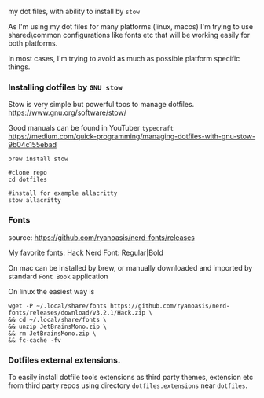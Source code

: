 my dot files, with ability to install by `stow`

As I'm using my dot files for many platforms (linux, macos)
I'm trying to use shared\common configurations like fonts etc
that will be working easily for both platforms.

In most cases, I'm trying to avoid as much as possible platform specific things.

### Installing dotfiles by `GNU stow`
Stow is very simple but powerful toos to manage dotfiles.
https://www.gnu.org/software/stow/

Good manuals can be found in YouTuber `typecraft`
https://medium.com/quick-programming/managing-dotfiles-with-gnu-stow-9b04c155ebad

```
brew install stow

#clone repo
cd dotfiles

#install for example allacritty
stow allacritty

```

### Fonts
source: https://github.com/ryanoasis/nerd-fonts/releases

My favorite fonts: Hack Nerd Font: Regular|Bold

On mac can be installed by brew, or manually downloaded and imported by standard `Font Book` application

On linux the easiest way is
```
wget -P ~/.local/share/fonts https://github.com/ryanoasis/nerd-fonts/releases/download/v3.2.1/Hack.zip \
&& cd ~/.local/share/fonts \
&& unzip JetBrainsMono.zip \
&& rm JetBrainsMono.zip \
&& fc-cache -fv

```

### Dotfiles external extensions.
To easily install dotfile tools extensions as third party themes, extension etc
from third party repos using directory `dotfiles.extensions` near `dotfiles`.